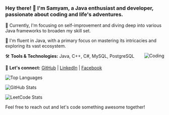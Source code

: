 ### Hey there! 👋 I'm Samyam, a Java enthusiast and developer, passionate about coding and life's adventures.

🚀 Currently, I'm focusing on self-improvement and diving deep into various Java frameworks to broaden my skill set.

🌱 I'm fluent in Java, with a primary focus on mastering its intricacies and exploring its vast ecosystem.

<img align="right" alt="Coding" src="https://camo.githubusercontent.com/b11e7b61bd4e5d72e7203a32b84c726e0ca3a53daac1af266ed17cb1069664f6/68747470733a2f2f692e70696e696d672e636f6d2f6f726967696e616c732f38312f31372f38622f38313137386234376138353938663063383163343739396632636464343035372e676966" data-canonical-src="https://i.pinimg.com/originals/81/17/8b/81178b47a8598f0c81c4799f2cdd4057.gif" style="max-width: 100%; display: inline-block;" data-target="animated-image.originalImage">


🛠️ **Tools & Technologies:** Java, C++, C#, MySQL, PostgreSQL

🔗 **Let's connect:** 
[GitHub](https://github.com/samyam81) | [LinkedIn](https://www.linkedin.com/in/samyam-subedi-1396b92a8/) | [Facebook](https://www.facebook.com/samyam07)

 ![Top Languages](https://github-readme-stats.vercel.app/api/top-langs/?username=samyam81)

 
 ![GitHub Stats](https://github-readme-stats.vercel.app/api?username=samyam81&show_icons=true&locale=en&theme=dark)
 

![LeetCode Stats](https://leetcard.jacoblin.cool/samyam21?theme=unicorn)

Feel free to reach out and let's code something awesome together!
